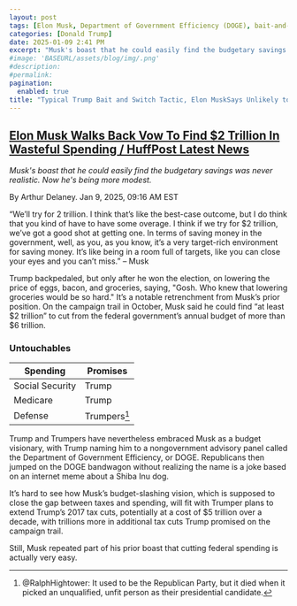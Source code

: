 ```yaml
---
layout: post
tags: [Elon Musk, Department of Government Efficiency (DOGE), bait-and-switch, broken promises, politics]
categories: [Donald Trump]
date: 2025-01-09 2:41 PM
excerpt: "Musk's boast that he could easily find the budgetary savings was never realistic. Now he's being more modest."
#image: 'BASEURL/assets/blog/img/.png'
#description:
#permalink:
pagination: 
  enabled: true
title: "Typical Trump Bait and Switch Tactic, Elon MuskSays Unlikely to Save $2 Trillion. DOGE Has Become DODGE."
---
```



## [Elon Musk Walks Back Vow To Find $2 Trillion In Wasteful Spending / HuffPost Latest News](https://www.huffpost.com/entry/elon-musk-doge-2-trillion_n_677fc53ce4b07fd941897923)

*Musk's boast that he could easily find the budgetary savings was never realistic. Now he's being more modest.*

By Arthur Delaney. Jan 9, 2025, 09:16 AM EST

“We’ll try for 2 trillion. I think that’s like the best-case outcome, but I do think that you kind of have to have some overage. I think if we try for $2 trillion, we’ve got a good shot at getting one. In terms of saving money in the government, well, as you, as you know, it’s a very target-rich environment for saving money. It’s like being in a room full of targets, like you can close your eyes and you can’t miss.” – Musk

Trump backpedaled, but only after he won the election, on lowering the price of eggs, bacon, and groceries, saying, "Gosh. Who knew that lowering groceries would be so hard." It’s a notable retrenchment from Musk’s prior position. On the campaign trail in October, Musk said he could find “at least \$2 trillion” to cut from the federal government’s annual budget of more than $6 trillion.

### Untouchables

| Spending | Promises |
|---|---|
| Social Security | Trump |
| Medicare | Trump |
| Defense | Trumpers[^51] |

[^51]: @RalphHightower: It used to be the Republican Party, but it died when it picked an unqualified, unfit person as their presidential candidate. 

Trump and Trumpers have nevertheless embraced Musk as a budget visionary, with Trump naming him to a nongovernment advisory panel called the Department of Government Efficiency, or DOGE. Republicans then jumped on the DOGE bandwagon without realizing the name is a joke based on an internet meme about a Shiba Inu dog.

It’s hard to see how Musk’s budget-slashing vision, which is supposed to close the gap between taxes and spending, will fit with Trumper plans to extend Trump’s 2017 tax cuts, potentially at a cost of $5 trillion over a decade, with trillions more in additional tax cuts Trump promised on the campaign trail.

Still, Musk repeated part of his prior boast that cutting federal spending is actually very easy.
